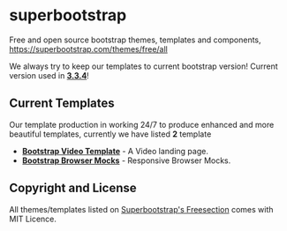 # superbootstrap
Free and open source bootstrap themes, templates and components, https://superbootstrap.com/themes/free/all

We always try to keep our templates to current bootstrap version! Current version used in [**3.3.4**](http://getbootstrap.com/)!

## Current Templates

Our template production in working 24/7 to produce enhanced and more beautiful templates, currently we have listed **2** template

- [**Bootstrap Video Template**](https://superbootstrap.com/theme/Super-Bootstrap-Video-Template-SB45255ADC) - A Video landing page.
- [**Bootstrap Browser Mocks**](https://superbootstrap.com/theme/Bootstrap-Browser-Mocks-SB32A70291) - Responsive Browser Mocks.


## Copyright and License

All themes/templates listed on [Superbootstrap's Freesection](https://superbootstrap.com/themes/free/all) comes with MIT Licence.
